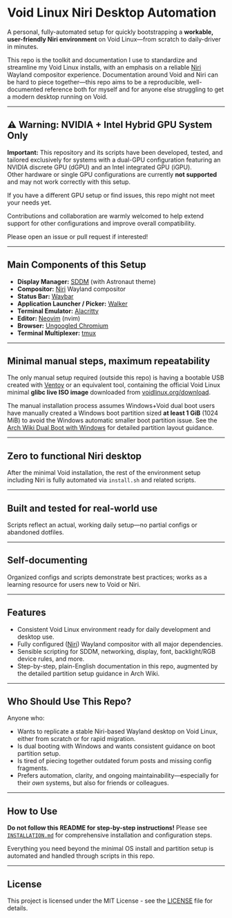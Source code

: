 # Void Linux Niri Desktop Automation

A personal, fully-automated setup for quickly bootstrapping a **workable, user-friendly Niri environment** on Void Linux—from scratch to daily-driver in minutes.

This repo is the toolkit and documentation I use to standardize and  streamline my Void Linux installs, with an emphasis on a reliable [Niri](https://github.com/YaLTeR/niri) Wayland compositor experience. Documentation around Void and Niri can  be hard to piece together—this repo aims to be a reproducible,  well-documented reference both for myself and for anyone else struggling to get a modern desktop running on Void.

------

## ⚠️ Warning: NVIDIA + Intel Hybrid GPU System Only

**Important:** This repository and its scripts have been developed, tested, and tailored exclusively for systems with a dual-GPU configuration featuring an NVIDIA discrete GPU (dGPU) and an Intel integrated GPU (iGPU).  
Other hardware or single GPU configurations are currently **not supported** and may not work correctly with this setup.

If you have a different GPU setup or find issues, this repo might not meet your needs yet.

Contributions and collaboration are warmly welcomed to help extend support for other configurations and improve overall compatibility.

Please open an issue or pull request if interested!

------

## Main Components of this Setup

- **Display Manager:** [SDDM](https://github.com/sddm/sddm) (with Astronaut theme)
- **Compositor:** [Niri](https://github.com/YaLTeR/niri) Wayland compositor
- **Status Bar:** [Waybar](https://github.com/Alexays/Waybar)
- **Application Launcher / Picker:** [Walker](https://github.com/abenz1267/walker)
- **Terminal Emulator:** [Alacritty](https://github.com/alacritty/alacritty)
- **Editor:** [Neovim](https://github.com/neovim) (nvim)
- **Browser:** [Ungoogled Chromium](https://github.com/ungoogled-software/ungoogled-chromium)
- **Terminal Multiplexer:** [tmux](https://github.com/tmux/tmux/wiki)

------

## Minimal manual steps, maximum repeatability

The only manual setup required (outside this repo) is having a bootable USB created with [Ventoy](https://github.com/ventoy/Ventoy/releases/) or an equivalent tool, containing the official Void Linux minimal **glibc live ISO image** downloaded from [voidlinux.org/download](https://voidlinux.org/download/).

The manual installation process assumes Windows+Void dual boot users have manually created a Windows boot partition sized **at least 1 GiB** (1024 MiB) to avoid the Windows automatic smaller boot partition issue. See the [Arch Wiki Dual Boot with Windows](https://wiki.archlinux.org/title/Dual_boot_with_Windows) for detailed partition layout guidance.

------

## Zero to functional Niri desktop

After the minimal Void installation, the rest of the environment setup including Niri is fully automated via `install.sh` and related scripts.

------

## Built and tested for real-world use

Scripts reflect an actual, working daily setup—no partial configs or abandoned dotfiles.

------

## Self-documenting

Organized configs and scripts demonstrate best practices; works as a learning resource for users new to Void or Niri.

------

## Features

- Consistent Void Linux environment ready for daily development and desktop use.
- Fully configured ([Niri](https://github.com/YaLTeR/niri)) Wayland compositor with all major dependencies.
- Sensible scripting for SDDM, networking, display, font, backlight/RGB device rules, and more.
- Step-by-step, plain-English documentation in this repo, augmented by the detailed partition setup guidance in Arch Wiki.

------

## Who Should Use This Repo?

Anyone who:

- Wants to replicate a stable Niri-based Wayland desktop on Void Linux, either from scratch or for rapid migration.
- Is dual booting with Windows and wants consistent guidance on boot partition setup.
- Is tired of piecing together outdated forum posts and missing config fragments.
- Prefers automation, clarity, and ongoing maintainability—especially for their *own* systems, but also for friends or colleagues.

------

## How to Use

**Do not follow this README for step-by-step instructions!**
 Please see [`INSTALLATION.md`](https://www.perplexity.ai/search/INSTALLATION.md) for comprehensive installation and configuration steps.

Everything you need beyond the minimal OS install and partition setup is automated and handled through scripts in this repo.

------

## License

This project is licensed under the MIT License - see the [LICENSE](https://github.com/shoizf/void-shoizf/blob/main/LICENSE) file for details.

